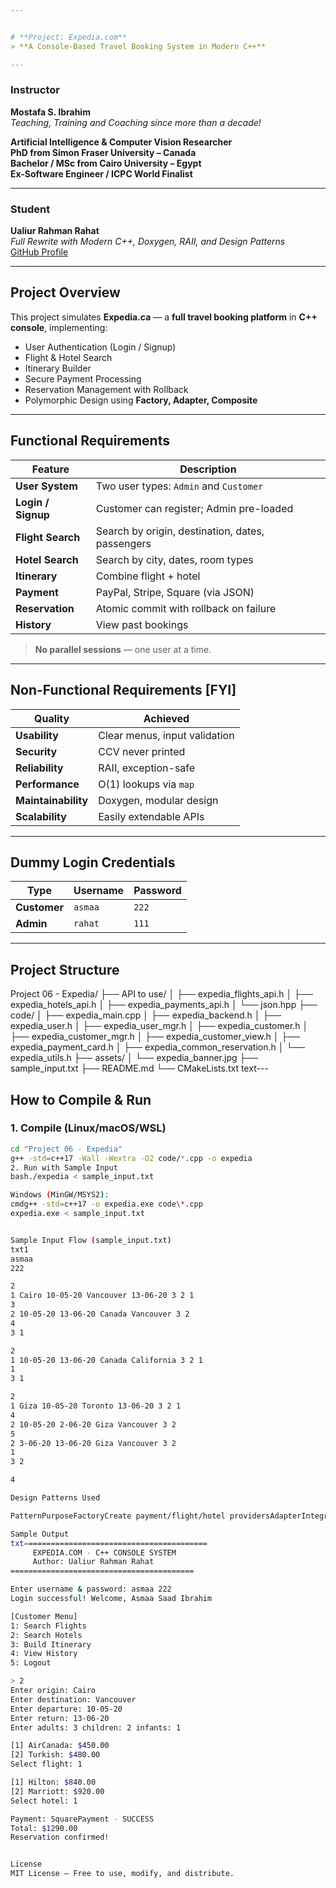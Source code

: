 ```yaml
---


# **Project: Expedia.com**  
> **A Console-Based Travel Booking System in Modern C++**

---
```


### **Instructor**

**Mostafa S. Ibrahim**  
_Teaching, Training and Coaching since more than a decade!_

**Artificial Intelligence & Computer Vision Researcher**  
**PhD from Simon Fraser University – Canada**  
**Bachelor / MSc from Cairo University – Egypt**  
**Ex-Software Engineer / ICPC World Finalist**

---

### **Student**

**Ualiur Rahman Rahat**  
_Full Rewrite with Modern C++, Doxygen, RAII, and Design Patterns_  
[GitHub Profile](https://github.com/ualiurrahat)

---

## Project Overview

This project simulates **Expedia.ca** — a **full travel booking platform** in **C++ console**, implementing:

- User Authentication (Login / Signup)
- Flight & Hotel Search
- Itinerary Builder
- Secure Payment Processing
- Reservation Management with Rollback
- Polymorphic Design using **Factory, Adapter, Composite**

---

## Functional Requirements

| Feature            | Description                                      |
| ------------------ | ------------------------------------------------ |
| **User System**    | Two user types: `Admin` and `Customer`           |
| **Login / Signup** | Customer can register; Admin pre-loaded          |
| **Flight Search**  | Search by origin, destination, dates, passengers |
| **Hotel Search**   | Search by city, dates, room types                |
| **Itinerary**      | Combine flight + hotel                           |
| **Payment**        | PayPal, Stripe, Square (via JSON)                |
| **Reservation**    | Atomic commit with rollback on failure           |
| **History**        | View past bookings                               |

> **No parallel sessions** — one user at a time.

---

## Non-Functional Requirements [FYI]

| Quality             | Achieved                      |
| ------------------- | ----------------------------- |
| **Usability**       | Clear menus, input validation |
| **Security**        | CCV never printed             |
| **Reliability**     | RAII, exception-safe          |
| **Performance**     | O(1) lookups via `map`        |
| **Maintainability** | Doxygen, modular design       |
| **Scalability**     | Easily extendable APIs        |

---

## Dummy Login Credentials

| Type         | Username | Password |
| ------------ | -------- | -------- |
| **Customer** | `asmaa`  | `222`    |
| **Admin**    | `rahat`  | `111`    |

---

## Project Structure

Project 06 - Expedia/
├── API to use/
│ ├── expedia_flights_api.h
│ ├── expedia_hotels_api.h
│ ├── expedia_payments_api.h
│ └── json.hpp
├── code/
│ ├── expedia_main.cpp
│ ├── expedia_backend.h
│ ├── expedia_user.h
│ ├── expedia_user_mgr.h
│ ├── expedia_customer.h
│ ├── expedia_customer_mgr.h
│ ├── expedia_customer_view.h
│ ├── expedia_payment_card.h
│ ├── expedia_common_reservation.h
│ └── expedia_utils.h
├── assets/
│ └── expedia_banner.jpg
├── sample_input.txt
├── README.md
└── CMakeLists.txt
text---

## How to Compile & Run

### 1. Compile (Linux/macOS/WSL)

```bash
cd "Project 06 - Expedia"
g++ -std=c++17 -Wall -Wextra -O2 code/*.cpp -o expedia
2. Run with Sample Input
bash./expedia < sample_input.txt

Windows (MinGW/MSYS2):
cmdg++ -std=c++17 -o expedia.exe code\*.cpp
expedia.exe < sample_input.txt


Sample Input Flow (sample_input.txt)
txt1
asmaa
222

2
1 Cairo 10-05-20 Vancouver 13-06-20 3 2 1
3
2 10-05-20 13-06-20 Canada Vancouver 3 2
4
3 1

2
1 10-05-20 13-06-20 Canada California 3 2 1
1
3 1

2
1 Giza 10-05-20 Toronto 13-06-20 3 2 1
4
2 10-05-20 2-06-20 Giza Vancouver 3 2
5
2 3-06-20 13-06-20 Giza Vancouver 3 2
1
3 2

4

Design Patterns Used

PatternPurposeFactoryCreate payment/flight/hotel providersAdapterIntegrate PayPal, Stripe, Square APIsCompositeBuild itineraries from componentsCloneDeep copy reservationsRAIIAutomatic memory cleanupDependency InversionHigh-level modules depend on abstractions

Sample Output
txt=========================================
     EXPEDIA.COM - C++ CONSOLE SYSTEM
     Author: Ualiur Rahman Rahat
=========================================

Enter username & password: asmaa 222
Login successful! Welcome, Asmaa Saad Ibrahim

[Customer Menu]
1: Search Flights
2: Search Hotels
3: Build Itinerary
4: View History
5: Logout

> 2
Enter origin: Cairo
Enter destination: Vancouver
Enter departure: 10-05-20
Enter return: 13-06-20
Enter adults: 3 children: 2 infants: 1

[1] AirCanada: $450.00
[2] Turkish: $480.00
Select flight: 1

[1] Hilton: $840.00
[2] Marriott: $920.00
Select hotel: 1

Payment: SquarePayment - SUCCESS
Total: $1290.00
Reservation confirmed!


License
MIT License – Free to use, modify, and distribute.


```
